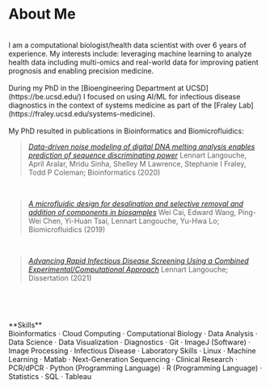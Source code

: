 # About Me

<br>
I am a computational biologist/health data scientist with over 6 years of experience. My interests include: leveraging machine learning to analyze health data including multi-omics and real-world data for improving patient prognosis and enabling precision medicine.<br><br>
During my PhD in the [Bioengineering Department at UCSD](https://be.ucsd.edu/) I focused on using AI/ML for infectious disease diagnostics in the context of systems medicine as part of the [Fraley Lab](https://fraley.ucsd.edu/systems-medicine).<br> 
<br> 
My PhD resulted in publications in Bioinformatics and Biomicrofluidics:<br> 

> [*Data-driven noise modeling of digital DNA melting analysis enables prediction of sequence discriminating power*](https://doi.org/10.1093/bioinformatics/btaa1053) Lennart Langouche, April Aralar, Mridu Sinha, Shelley M Lawrence, Stephanie I Fraley, Todd P Coleman; Bioinformatics (2020)<br>
<br>

> [*A microfluidic design for desalination and selective removal and addition of components in biosamples*](https://doi.org/10.1063/1.5093348) Wei Cai, Edward Wang, Ping-Wei Chen, Yi-Huan Tsai, Lennart Langouche, Yu-Hwa Lo; Biomicrofluidics (2019)<br>
<br>

> [*Advancing Rapid Infectious Disease Screening Using a Combined Experimental/Computational Approach*](https://escholarship.org/content/qt16x0t2x3/qt16x0t2x3_noSplash_01cb415bf9021eaf7221ce26ae44cb60.pdf) Lennart Langouche; Dissertation (2021)<br>
<br>


<p>&nbsp;</p>
**Skills**<br>
Bioinformatics · Cloud Computing · Computational Biology · Data Analysis · Data Science · Data Visualization · Diagnostics · Git · ImageJ (Software) · Image Processing · Infectious Disease · Laboratory Skills · Linux  · Machine Learning · Matlab · Next-Generation Sequencing · Clinical Research · PCR/dPCR · Python (Programming Language) ·  R (Programming Language) · Statistics · SQL · Tableau
